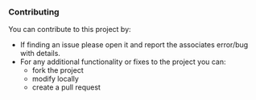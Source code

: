 ### Contributing

You can contribute to this project by:
* If finding an issue please open it and report the associates error/bug with details.
* For any additional functionality or fixes to the project you can:
    * fork the project
    * modify locally
    * create a pull request
